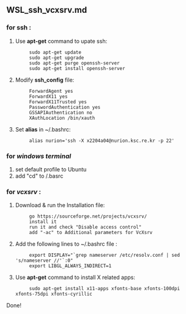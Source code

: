 ## WSL_ssh_vcxsrv.md

### for __ssh__ :
1. Use __apt-get__ command to upate ssh:

            sudo apt-get update
            sudo apt-get upgrade
            sudo apt-get purge openssh-server
            sudo apt-get install openssh-server

2. Modify __ssh_config__ file:

            ForwardAgent yes
            ForwardX11 yes
            ForwardX11Trusted yes
            PasswordAuthentication yes
            GSSAPIAuthentication no
            XAuthLocation /bin/xauth
            
3. Set __alias__ in ~/.bashrc:

            alias nurion='ssh -X x2204a04@nurion.ksc.re.kr -p 22'

### for ___windows terminal___
1. set default profile to Ubuntu
2. add "cd" to /.basrc

### for ___vcxsrv___ :
1. Download & run the Installation file:

            go https://sourceforge.net/projects/vcxsrv/
            install it
            run it and check "Disable access control"
            add "-ac" to Additional parameters for VcXsrv

2. Add the following lines to ~/.bashrc file : 

            export DISPLAY="`grep nameserver /etc/resolv.conf | sed 's/nameserver //'`:0"
            export LIBGL_ALWAYS_INDIRECT=1

3. Use __apt-get__ command to install X related apps:

            sudo apt-get install x11-apps xfonts-base xfonts-100dpi xfonts-75dpi xfonts-cyrillic
Done!
